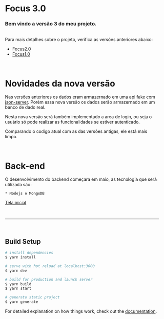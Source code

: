 # Focus 3.0

### Bem vindo a versão 3 do meu projeto.
<br>
Para mais detalhes sobre o projeto, verifica as versões anteriores abaixo:

* [Focus2.0](https://github.com/RodrigoVitor/Focus-2.0)
* [Focus1.0](https://github.com/RodrigoVitor/Focus)

<br>

# Novidades da nova versão
 Nas versões anteriores os dados eram armazernado em uma api fake com [json-server](https://www.npmjs.com/package/json-server). Porém essa nova versão os dados serão armazernado em um banco de dado real.

 Nesta nova versão será também implementado a area de login, ou seja o usuário só pode realizar as funcionalidades se estiver autenticado.

 Comparando o codigo atual com as das versões antigas, ele está mais limpo.

 <br>

# Back-end
O desenvolvimento do backend começara em maio, as tecnologia que será utilizada são:
    
    * Nodejs e MongoDB


[Tela inicial](./static/mobile.png)

<br>
<hr>
<br>


## Build Setup

```bash
# install dependencies
$ yarn install

# serve with hot reload at localhost:3000
$ yarn dev

# build for production and launch server
$ yarn build
$ yarn start

# generate static project
$ yarn generate
```

For detailed explanation on how things work, check out the [documentation](https://nuxtjs.org).

